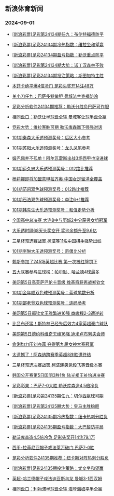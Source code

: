 ## 新浪体育新闻 
### 2024-09-01

+ [[新浪彩票]足彩第24134期任九：布伦特福德防平](https://sports.sina.com.cn/l/2024-08-31/doc-incmntap9678940.shtml)

+ [[新浪彩票]足彩24134期冷热指数：维拉坐和望赢](https://sports.sina.com.cn/l/2024-08-31/doc-incmntau6131159.shtml)

+ [[新浪彩票]足彩24134期盈亏指数：勒沃重点防平](https://sports.sina.com.cn/l/2024-08-31/doc-incmntau6134019.shtml)

+ [[新浪彩票]足彩第24134期大势：诺丁汉森林不败](https://sports.sina.com.cn/l/2024-08-31/doc-incmntau6132906.shtml)

+ [[新浪彩票]足彩24134期投注策略：斯图加特主胜](https://sports.sina.com.cn/l/2024-08-31/doc-incmntan2903068.shtml)

+ [本菲卡绝平爆4倍冷门 足彩头奖开14注48万](https://sports.sina.com.cn/l/2024-08-31/doc-incmntan2898365.shtml)

+ [关小刀任九：巴萨多特做胆 曼城法兰克福防冷](https://sports.sina.com.cn/l/2024-08-31/doc-incmpqhn2634185.shtml)

+ [足彩分析软件24134期推荐：勒沃分胜负巴萨可作胆](https://sports.sina.com.cn/l/2024-08-31/doc-incmntaw2885151.shtml)

+ [相同盘口：勒沃让半球盘全输 曼城客让球半盘全赢](https://sports.sina.com.cn/l/2024-08-31/doc-incmmmin3289424.shtml)

+ [竞彩大势：维拉客胜可期 勒沃库森赢下强强对话](https://sports.sina.com.cn/l/2024-08-31/doc-incmntaw2886399.shtml)

+ [101期秦森大乐透预测奖号：后区大小参考](https://sports.sina.com.cn/l/2024-08-31/doc-incmmmie0142683.shtml)

+ [101期苏阳大乐透预测奖号：龙头凤尾参考](https://sports.sina.com.cn/l/2024-08-31/doc-incmmezh0271722.shtml)

+ [姆巴佩并不孤单！阿尔瓦雷斯出战3场西甲也没进球](https://sports.sina.com.cn/g/laliga/2024-08-30/doc-incmnaev9930022.shtml)

+ [101期迈久忠大乐透预测奖号：012路比推荐](https://sports.sina.com.cn/l/2024-08-31/doc-incmmezh0269193.shtml)

+ [杨莉娜即将加盟意甲拉齐奥 中国女足留洋全覆盖](https://sports.sina.com.cn/china/2024-08-31/doc-incmpqhk5846997.shtml)

+ [101期范闲双色球预测奖号：012路比推荐](https://sports.sina.com.cn/l/2024-08-31/doc-incmmmie0153262.shtml)

+ [101期石浩双色球预测奖号：单注6+1推荐](https://sports.sina.com.cn/l/2024-08-31/doc-incmmmik6505927.shtml)

+ [101期韩先生大乐透预测奖号：和值走势分析](https://sports.sina.com.cn/l/2024-08-31/doc-incmmmie0143167.shtml)

+ [全国高中总决赛 大连8中与历城2中分获男女组冠军](https://sports.sina.com.cn/china/2024-08-31/doc-incmpqhc9291151.shtml)

+ [大乐透时隔68天头奖空开 奖池余额升至9.6亿](https://sports.sina.com.cn/l/2024-08-31/doc-incmqfcu2216668.shtml)

+ [三星杯预选赛战罢 柯洁等11名中国棋手强势出线](https://sports.sina.com.cn/go/2024-08-31/doc-incmpuqh5844153.shtml)

+ [101期李琳大乐透预测奖号：奇偶比分析](https://sports.sina.com.cn/l/2024-08-31/doc-incmmezn6624655.shtml)

+ [赖斯参加了245场英超比赛 第一次被红牌罚下](https://sports.sina.com.cn/g/pl/2024-08-31/doc-incmpyvw2333504.shtml)

+ [五大联赛参与进球榜：帕尔默、哈兰德4球最多](https://sports.sina.com.cn/g/2024-08-31/doc-incmnhnt9841294.shtml)

+ [美网第5日高芙萨巴伦卡晋级 维基奇将再战郑钦文](https://sports.sina.com.cn/tennis/wta/2024-08-31/doc-incmpiye2616738.shtml)

+ [101期金年顺双色球预测奖号：蓝球尾数分析](https://sports.sina.com.cn/l/2024-08-31/doc-incmmmia3374346.shtml)

+ [101期邵老爷双色球预测奖号：连码参考](https://sports.sina.com.cn/l/2024-08-31/doc-incmmmia3373064.shtml)

+ [美网第5日郑钦文王雅繁进16强 商竣程2-3遭逆转](https://sports.sina.com.cn/tennis/china/2024-08-31/doc-incmpcss2758984.shtml)

+ [比吕布还猛！斯特林已经先后效力4家英超豪门球队](https://sports.sina.com.cn/g/pl/2024-08-31/doc-incmpyvw2326709.shtml)

+ [美网第5日德约科维奇无缘16强 迪米卢布列夫会师](https://sports.sina.com.cn/tennis/atp/2024-08-31/doc-incmpiyq2710320.shtml)

+ [俞俐均力压刘亦菲 夺得第九届女神大赛冠军](https://sports.sina.com.cn/go/2024-08-31/doc-incmpuqh5814478.shtml)

+ [太遗憾了！阿森纳跨赛季英超8连胜遭终结](https://sports.sina.com.cn/g/pl/2024-08-31/doc-incmqfee2427709.shtml)

+ [三星杯预选决赛战罢 柯洁连笑党毅飞等晋级本赛](https://sports.sina.com.cn/go/2024-08-31/doc-incmpqha2529829.shtml)

+ [韩国公开赛第5日国羽3胜1负 陆光祖王祉怡进决赛](https://sports.sina.com.cn/others/badmin/2024-08-31/doc-incmpqha2514443.shtml)

+ [足彩彩果：巴萨7-0大胜 勒沃库森造4.5倍冷负](https://sports.sina.com.cn/l/2024-09-01/doc-incmraix9257722.shtml)

+ [[新浪彩票]足彩第24135期任九：切尔西赢球可期](https://sports.sina.com.cn/l/2024-09-01/doc-incmrais5369855.shtml)

+ [[新浪彩票]足彩第24135期大势：皇马主胜稳胆](https://sports.sina.com.cn/l/2024-09-01/doc-incmrais5369618.shtml)

+ [[新浪彩票]足彩24135期冷热指数：纽卡热刺分胜负](https://sports.sina.com.cn/l/2024-09-01/doc-incmraiw2483529.shtml)

+ [[新浪彩票]足彩24135期盈亏指数：大巴黎防平局](https://sports.sina.com.cn/l/2024-09-01/doc-incmraiu2125258.shtml)

+ [勒沃库森造4.5倍冷负 足彩头奖开14注79.1万](https://sports.sina.com.cn/l/2024-09-01/doc-incmraix9257722.shtml)

+ [西甲-拉菲尼亚帽子戏法莱万破门 巴萨7-0胜](https://sports.sina.com.cn/g/laliga/2024-09-01/doc-incmrais5377554.shtml)

+ [足彩分析软件24135期推荐：纽卡斯对阵热刺分胜负](https://sports.sina.com.cn/l/2024-09-01/doc-incmraix9261161.shtml)

+ [[新浪彩票]足彩24135期投注策略：尤文坐和望赢](https://sports.sina.com.cn/l/2024-09-01/doc-incmrais5370285.shtml)

+ [英超-哈兰德帽子戏法迪亚斯乌龙 曼城3-1西汉姆](https://sports.sina.com.cn/g/pl/2024-09-01/doc-incmraiu2127139.shtml)

+ [相同盘口：利物浦半球盘全输 海登海姆平半全赢](https://sports.sina.com.cn/l/2024-09-01/doc-incmrhrv9144528.shtml)

